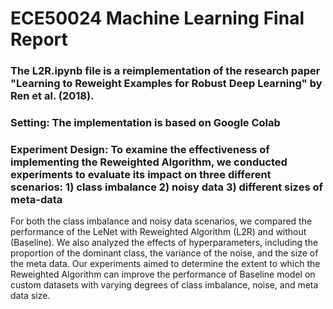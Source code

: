 # ECE50024 Machine Learning Final Report 
### The L2R.ipynb file is a reimplementation of the research paper "Learning to Reweight Examples for Robust Deep Learning" by Ren et al. (2018).
### Setting: The implementation is based on Google Colab
### Experiment Design: To examine the effectiveness of implementing the Reweighted Algorithm, we conducted experiments to evaluate its impact on three different scenarios: 1) class imbalance 2) noisy data 3) different sizes of meta-data
For both the class imbalance and noisy data scenarios, we compared the performance of the LeNet with Reweighted Algorithm (L2R) and without (Baseline). We also analyzed the effects of hyperparameters, including the proportion of the dominant class, the variance of the noise, and the size of the meta data. Our experiments aimed to determine the extent to which the Reweighted Algorithm can improve the performance of Baseline model on custom datasets with varying degrees of class imbalance, noise, and meta data size.

